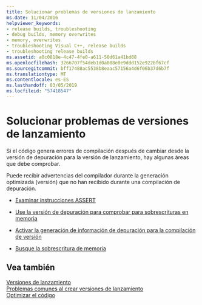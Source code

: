 ```yaml
---
title: Solucionar problemas de versiones de lanzamiento
ms.date: 11/04/2016
helpviewer_keywords:
- release builds, troubleshooting
- debug builds, memory overwrites
- memory, overwrites
- troubleshooting Visual C++, release builds
- troubleshooting release builds
ms.assetid: a0c0818e-4c47-4fe0-a611-50d61a41bd88
ms.openlocfilehash: 3266707f54deb1d0a088e0e9ddd152e922bf67cf
ms.sourcegitcommit: bff17488ac5538b8eaac57156a4d6f06b37d6b7f
ms.translationtype: MT
ms.contentlocale: es-ES
ms.lasthandoff: 03/05/2019
ms.locfileid: "57418547"
---
```

# <a name="fixing-release-build-problems"></a>Solucionar problemas de versiones de lanzamiento

Si el código genera errores de compilación después de cambiar desde la versión de depuración para la versión de lanzamiento, hay algunas áreas que debe comprobar.

Puede recibir advertencias del compilador durante la generación optimizada (versión) que no han recibido durante una compilación de depuración.

- [Examinar instrucciones ASSERT](../../build/reference/using-verify-instead-of-assert.md)

- [Use la versión de depuración para comprobar para sobrescrituras en memoria](../../build/reference/using-the-debug-build-to-check-for-memory-overwrite.md)

- [Activar la generación de información de depuración para la compilación de versión](../../build/reference/how-to-debug-a-release-build.md)

- [Busque la sobrescritura de memoria](../../build/reference/checking-for-memory-overwrites.md)

## <a name="see-also"></a>Vea también

[Versiones de lanzamiento](../../build/reference/release-builds.md)<br/>
[Problemas comunes al crear versiones de lanzamiento](../../build/reference/common-problems-when-creating-a-release-build.md)<br/>
[Optimizar el código](../../build/reference/optimizing-your-code.md)
